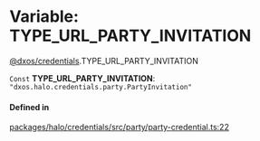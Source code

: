 # Variable: TYPE\_URL\_PARTY\_INVITATION

[@dxos/credentials](../modules/dxos_credentials.md).TYPE_URL_PARTY_INVITATION

 `Const` **TYPE\_URL\_PARTY\_INVITATION**: ``"dxos.halo.credentials.party.PartyInvitation"``

#### Defined in

[packages/halo/credentials/src/party/party-credential.ts:22](https://github.com/dxos/dxos/blob/main/packages/halo/credentials/src/party/party-credential.ts#L22)

